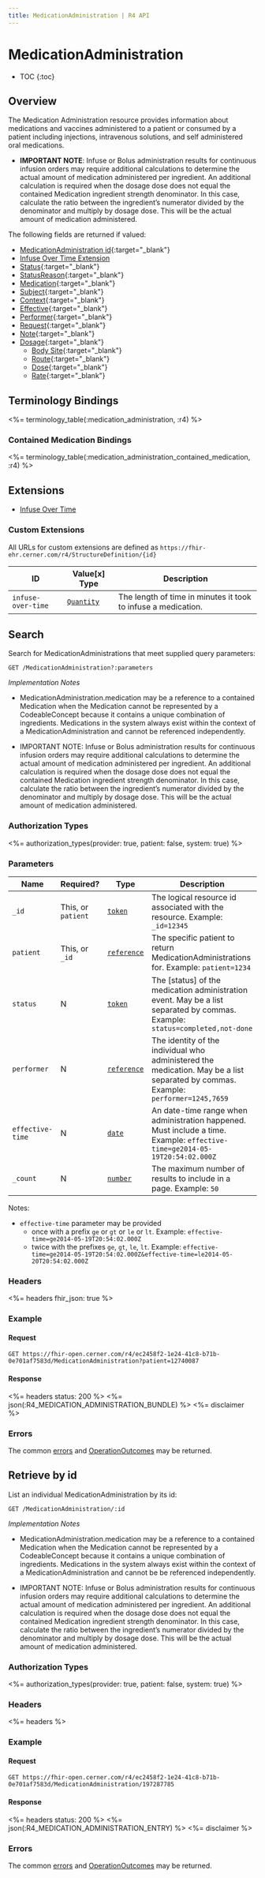 ```yaml
---
title: MedicationAdministration | R4 API
---
```


# MedicationAdministration

* TOC
{:toc}

## Overview

The Medication Administration resource provides information about medications and vaccines administered to a patient or consumed by a patient including injections, intravenous solutions, and self administered oral medications.

* **IMPORTANT NOTE**: Infuse or Bolus administration results for continuous infusion orders may require additional calculations to determine the actual amount of medication administered per ingredient. An additional calculation is required when the dosage dose does not equal the contained Medication ingredient strength denominator. In this case, calculate the ratio between the ingredient’s numerator divided by the denominator and multiply by dosage dose. This will be the actual amount of medication administered.

The following fields are returned if valued:

* [MedicationAdministration id]( https://hl7.org/fhir/r4/resource-definitions.html#Resource.id){:target="_blank"}
* [Infuse Over Time Extension](#custom-extensions)
* [Status](https://hl7.org/fhir/r4/medicationadministration-definitions.html#MedicationAdministration.status){:target="_blank"}
* [StatusReason](https://hl7.org/fhir/r4/medicationadministration-definitions.html#MedicationAdministration.statusReason){:target="_blank"}
* [Medication](https://hl7.org/fhir/r4/medicationadministration-definitions.html#MedicationAdministration.medication_x_){:target="_blank"}
* [Subject](https://hl7.org/fhir/r4/medicationadministration-definitions.html#MedicationAdministration.subject){:target="_blank"}
* [Context](https://hl7.org/fhir/r4/medicationadministration-definitions.html#MedicationAdministration.context){:target="_blank"}
* [Effective](https://hl7.org/fhir/r4/medicationadministration-definitions.html#MedicationAdministration.effective_x_){:target="_blank"}
* [Performer](https://hl7.org/fhir/r4/medicationadministration-definitions.html#MedicationAdministration.performer){:target="_blank"}
* [Request](https://hl7.org/fhir/r4/medicationadministration-definitions.html#MedicationAdministration.request){:target="_blank"}
* [Note](https://hl7.org/fhir/r4/medicationadministration-definitions.html#MedicationAdministration.note){:target="_blank"}
* [Dosage](https://hl7.org/fhir/r4/medicationadministration-definitions.html#MedicationAdministration.dosage){:target="_blank"}
  * [Body Site](https://hl7.org/fhir/r4/medicationadministration-definitions.html#MedicationAdministration.dosage.site ){:target="_blank"}
  * [Route](https://hl7.org/fhir/r4/medicationadministration-definitions.html#MedicationAdministration.dosage.route){:target="_blank"}
  * [Dose](https://hl7.org/fhir/r4/medicationadministration-definitions.html#MedicationAdministration.dosage.dose){:target="_blank"}
  * [Rate](https://hl7.org/fhir/r4/medicationadministration-definitions.html#MedicationAdministration.dosage.rate){:target="_blank"}

## Terminology Bindings

<%= terminology_table(:medication_administration, :r4) %>

### Contained Medication Bindings

<%= terminology_table(:medication_administration_contained_medication, :r4) %>

## Extensions

* [Infuse Over Time]

### Custom Extensions

All URLs for custom extensions are defined as `https://fhir-ehr.cerner.com/r4/StructureDefinition/{id}`

 ID                 | Value\[x] Type | Description
-----------------------------------------------------------|------------------------------------------------------------------|----------------------------------------------------------------
 `infuse-over-time` | [`Quantity`](https://hl7.org/fhir/r4/datatypes.html#quantity)       | The length of time in minutes it took to infuse a medication.

## Search

Search for MedicationAdministrations that meet supplied query parameters:

    GET /MedicationAdministration?:parameters

_Implementation Notes_

* MedicationAdministration.medication may be a reference to a contained Medication when the Medication cannot be represented by a CodeableConcept because it contains a unique combination of ingredients. Medications in the system always exist within the context of a MedicationAdministration and cannot be referenced independently.

* IMPORTANT NOTE: Infuse or Bolus administration results for continuous infusion orders may require additional calculations to determine the actual amount of medication administered per ingredient. An additional calculation is required when the dosage dose does not equal the contained Medication ingredient strength denominator. In this case, calculate the ratio between the ingredient’s numerator divided by the denominator and multiply by dosage dose. This will be the actual amount of medication administered.

### Authorization Types

<%= authorization_types(provider: true, patient: false, system: true) %>

### Parameters

 Name                   | Required?          | Type          | Description
------------------------|--------------------|---------------|-----------------------------------------------------------------------------------------------------------------------------------------------------------------------------------------------------------------------------
 `_id`            | This, or `patient` | [`token`]     | The logical resource id associated with the resource. Example: `_id=12345`
 `patient`        | This, or `_id`     | [`reference`] | The specific patient to return MedicationAdministrations for. Example: `patient=1234`
 `status`         | N                  | [`token`]     | The [status] of the medication administration event. May be a list separated by commas. Example: `status=completed,not-done`
 `performer`      | N                  | [`reference`] | The identity of the individual who administered the medication. May be a list separated by commas. Example: `performer=1245,7659`
 `effective-time` | N                  | [`date`]      | An date-time range when administration happened. Must include a time. Example: `effective-time=ge2014-05-19T20:54:02.000Z`
 `_count`         | N                  | [`number`]    | The maximum number of results to include in a page. Example: `50`

Notes:

* `effective-time` parameter may be provided 
  * once with a prefix `ge` or `gt` or `le` or `lt`.   Example: `effective-time=ge2014-05-19T20:54:02.000Z`
  * twice with the prefixes `ge`, `gt`, `le`, `lt`.    Example: `effective-time=ge2014-05-19T20:54:02.000Z&effective-time=le2014-05-20T20:54:02.000Z`

### Headers

<%= headers fhir_json: true %>

### Example

#### Request

    GET https://fhir-open.cerner.com/r4/ec2458f2-1e24-41c8-b71b-0e701af7583d/MedicationAdministration?patient=12740087

#### Response

<%= headers status: 200 %>
<%= json(:R4_MEDICATION_ADMINISTRATION_BUNDLE) %>
<%= disclaimer %>

### Errors

The common [errors] and [OperationOutcomes] may be returned.

## Retrieve by id

List an individual MedicationAdministration by its id:

    GET /MedicationAdministration/:id

_Implementation Notes_

* MedicationAdministration.medication may be a reference to a contained Medication when the Medication cannot be represented by a CodeableConcept because it contains a unique combination of ingredients. Medications in the system always exist within the context of a MedicationAdministration and cannot be be referenced independently.

* IMPORTANT NOTE: Infuse or Bolus administration results for continuous infusion orders may require additional calculations to determine the actual amount of medication administered per ingredient. An additional calculation is required when the dosage dose does not equal the contained Medication ingredient strength denominator. In this case, calculate the ratio between the ingredient’s numerator divided by the denominator and multiply by dosage dose. This will be the actual amount of medication administered.

### Authorization Types

<%= authorization_types(provider: true, patient: false, system: true) %>

### Headers

<%= headers %>

### Example

#### Request

    GET https://fhir-open.cerner.com/r4/ec2458f2-1e24-41c8-b71b-0e701af7583d/MedicationAdministration/197287785

#### Response

<%= headers status: 200 %>
<%= json(:R4_MEDICATION_ADMINISTRATION_ENTRY) %>
<%= disclaimer %>

### Errors

The common [errors] and [OperationOutcomes] may be returned.

[`reference`]: http://hl7.org/fhir/R4/search.html#reference
[`token`]: http://hl7.org/fhir/R4/search.html#token
[`date`]: http://hl7.org/fhir/R4/search.html#date
[`_count`]: http://hl7.org/fhir/R4/search.html#count
[`number`]: http://hl7.org/fhir/R4/search.html#number
[`CodeableConcept`]: http://hl7.org/fhir/R4/datatypes.html#codeableconcept
[contained]: http://hl7.org/fhir/R4/references.html#contained
[MedicationAdministration.medication]: http://hl7.org/fhir/R4/medicationadministration-definitions.html#MedicationAdministration.medication_x_
[errors]: ../../../#client-errors
[OperationOutcomes]: ../../../#operation-outcomes
[Infuse Over Time]: #custom-extensions
